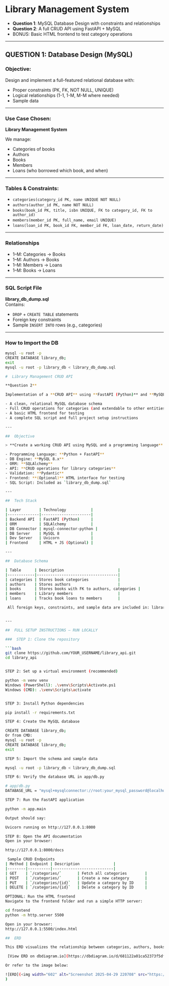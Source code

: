 #  Library Management System

-  **Question 1**: MySQL Database Design with constraints and relationships
-  **Question 2**: A full CRUD API using FastAPI + MySQL
-  BONUS: Basic HTML frontend to test category operations

---

##  QUESTION 1: Database Design (MySQL)

###  Objective:
Design and implement a full-featured relational database with:
- Proper constraints (PK, FK, NOT NULL, UNIQUE)
- Logical relationships (1-1, 1-M, M-M where needed)
- Sample data

---

###  Use Case Chosen:
**Library Management System**

We manage:
-  Categories of books
-  Authors
-  Books
-  Members
-  Loans (who borrowed which book, and when)

---

###  Tables & Constraints:

- `categories(category_id PK, name UNIQUE NOT NULL)`
- `authors(author_id PK, name NOT NULL)`
- `books(book_id PK, title, isbn UNIQUE, FK to category_id, FK to author_id)`
- `members(member_id PK, full_name, email UNIQUE)`
- `loans(loan_id PK, book_id FK, member_id FK, loan_date, return_date)`

---

###  Relationships

- 1–M: Categories → Books
- 1–M: Authors → Books
- 1–M: Members → Loans
- 1–M: Books → Loans

---

###  SQL Script File

 **library_db_dump.sql**  
Contains:
- `DROP` + `CREATE TABLE` statements
- Foreign key constraints
- Sample `INSERT INTO` rows (e.g., categories)

---

###  How to Import the DB

```bash
mysql -u root -p
CREATE DATABASE library_db;
exit
mysql -u root -p library_db < library_db_dump.sql

#  Library Management CRUD API

**Question 2** 

Implementation of a **CRUD API** using **FastAPI (Python)** and **MySQL**. It includes:

- A clean, relational MySQL database schema
- Full CRUD operations for categories (and extendable to other entities)
- A basic HTML frontend for testing
- A complete SQL script and full project setup instructions

---

##  Objective

> **Create a working CRUD API using MySQL and a programming language**

- Programming Language: **Python + FastAPI**  
- DB Engine: **MySQL 8.x**  
- ORM: **SQLAlchemy**  
- API: **CRUD operations for library categories**  
- Validation: **Pydantic**  
- Frontend: **(Optional)** HTML interface for testing  
- SQL Script: Included as `library_db_dump.sql`  

---

##  Tech Stack

| Layer        | Technology           |
|--------------|----------------------|
| Backend API  | FastAPI (Python)     |
| ORM          | SQLAlchemy           |
| DB Connector | mysql-connector-python |
| DB Server    | MySQL 8              |
| Dev Server   | Uvicorn              |
| Frontend     | HTML + JS (Optional) |

---

##  Database Schema

| Table      | Description                        |
|------------|------------------------------------|
| categories | Stores book categories             |
| authors    | Stores authors                     |
| books      | Stores books with FK to authors, categories |
| members    | Library members                    |
| loans      | Tracks book loans to members       |

 All foreign keys, constraints, and sample data are included in: library_db_dump.sql


---

##  FULL SETUP INSTRUCTIONS — RUN LOCALLY

###  STEP 1: Clone the repository

```bash
git clone https://github.com/YOUR_USERNAME/library_api.git
cd library_api


STEP 2: Set up a virtual environment (recommended)

python -m venv venv
Windows (PowerShell): .\venv\Scripts\Activate.ps1
Windows (CMD): .\venv\Scripts\activate


STEP 3: Install Python dependencies

pip install -r requirements.txt

STEP 4: Create the MySQL database

CREATE DATABASE library_db;
Or from CMD:
mysql -u root -p
CREATE DATABASE library_db;
exit

STEP 5: Import the schema and sample data

mysql -u root -p library_db < library_db_dump.sql

STEP 6: Verify the database URL in app/db.py

# app/db.py
DATABASE_URL = "mysql+mysqlconnector://root:your_mysql_password@localhost:3306/library_db"

STEP 7: Run the FastAPI application

python -m app.main

Output should say:

Uvicorn running on http://127.0.0.1:8000

STEP 8: Open the API documentation
Open in your browser:

http://127.0.0.1:8000/docs

 Sample CRUD Endpoints
| Method | Endpoint | Description               |
|--------|----------|---------------------------|
| GET    | `/categories/`       | Fetch all categories        |
| POST   | `/categories/`       | Create a new category       |
| PUT    | `/categories/{id}`   | Update a category by ID     |
| DELETE | `/categories/{id}`   | Delete a category by ID     |

OPTIONAL: Run the HTML frontend
Navigate to the frontend folder and run a simple HTTP server:

cd frontend
python -m http.server 5500

Open in your browser:
http://127.0.0.1:5500/index.html

##  ERD

This ERD visualizes the relationship between categories, authors, books, members, and loans.

 [View ERD on dbdiagram.io](https://dbdiagram.io/d/681122a01ca52373f5df3652)

Or refer to the image below:

![ERD](<img width="602" alt="Screenshot 2025-04-29 220708" src="https://github.com/user-attachments/assets/77047a35-1614-4e55-b725-04c3f6a6645e" />
)





